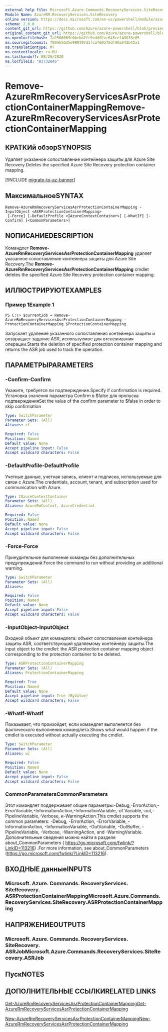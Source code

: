 ```yaml
---
external help file: Microsoft.Azure.Commands.RecoveryServices.SiteRecovery.dll-Help.xml
Module Name: AzureRM.RecoveryServices.SiteRecovery
online version: https://docs.microsoft.com/en-us/powershell/module/azurerm.recoveryservices.siterecovery/remove-azurermrecoveryservicesasrprotectioncontainermapping
schema: 2.0.0
content_git_url: https://github.com/Azure/azure-powershell/blob/preview/src/ResourceManager/RecoveryServices.SiteRecovery/Commands.RecoveryServices.SiteRecovery/help/Remove-AzureRmRecoveryServicesAsrProtectionContainerMapping.md
original_content_git_url: https://github.com/Azure/azure-powershell/blob/preview/src/ResourceManager/RecoveryServices.SiteRecovery/Commands.RecoveryServices.SiteRecovery/help/Remove-AzureRmRecoveryServicesAsrProtectionContainerMapping.md
ms.openlocfilehash: 7a2508669c0beba7fc9edd92ac645ce149633e05
ms.sourcegitcommit: f599b50d5e980197d1fca769378df90a842b42a1
ms.translationtype: MT
ms.contentlocale: ru-RU
ms.lasthandoff: 08/20/2020
ms.locfileid: "93732846"
---
```

# <span data-ttu-id="72ce1-101">Remove-AzureRmRecoveryServicesAsrProtectionContainerMapping</span><span class="sxs-lookup"><span data-stu-id="72ce1-101">Remove-AzureRmRecoveryServicesAsrProtectionContainerMapping</span></span>

## <span data-ttu-id="72ce1-102">КРАТКИй обзор</span><span class="sxs-lookup"><span data-stu-id="72ce1-102">SYNOPSIS</span></span>
<span data-ttu-id="72ce1-103">Удаляет указанное сопоставление контейнера защиты для Azure Site Recovery.</span><span class="sxs-lookup"><span data-stu-id="72ce1-103">Deletes the specified Azure Site Recovery protection container mapping.</span></span>

[!INCLUDE [migrate-to-az-banner](../../includes/migrate-to-az-banner.md)]

## <span data-ttu-id="72ce1-104">Максимальное</span><span class="sxs-lookup"><span data-stu-id="72ce1-104">SYNTAX</span></span>

```
Remove-AzureRmRecoveryServicesAsrProtectionContainerMapping -InputObject <ASRProtectionContainerMapping>
 [-Force] [-DefaultProfile <IAzureContextContainer>] [-WhatIf] [-Confirm] [<CommonParameters>]
```

## <span data-ttu-id="72ce1-105">NОПИСАНИЕ</span><span class="sxs-lookup"><span data-stu-id="72ce1-105">DESCRIPTION</span></span>
<span data-ttu-id="72ce1-106">Командлет **Remove-AzureRmRecoveryServicesAsrProtectionContainerMapping** удаляет указанное сопоставление контейнера защиты для Azure Site Recovery.</span><span class="sxs-lookup"><span data-stu-id="72ce1-106">The **Remove-AzureRmRecoveryServicesAsrProtectionContainerMapping** cmdlet deletes the specified Azure Site Recovery protection container mapping.</span></span>

## <span data-ttu-id="72ce1-107">ИЛЛЮСТРИРУЮТ</span><span class="sxs-lookup"><span data-stu-id="72ce1-107">EXAMPLES</span></span>

### <span data-ttu-id="72ce1-108">Пример 1</span><span class="sxs-lookup"><span data-stu-id="72ce1-108">Example 1</span></span>
```
PS C:\> $currentJob = Remove-AzureRmRecoveryServicesAsrProtectionContainerMapping -ProtectionContainerMapping $ProtectionContainerMapping
```

<span data-ttu-id="72ce1-109">Запускает удаление указанного сопоставления контейнера защиты и возвращает задание ASR, используемое для отслеживания операции.</span><span class="sxs-lookup"><span data-stu-id="72ce1-109">Starts the deletion of specified protection container mapping and returns the ASR job used to track the operation.</span></span>

## <span data-ttu-id="72ce1-110">ПАРАМЕТРЫ</span><span class="sxs-lookup"><span data-stu-id="72ce1-110">PARAMETERS</span></span>

### <span data-ttu-id="72ce1-111">-Confirm</span><span class="sxs-lookup"><span data-stu-id="72ce1-111">-Confirm</span></span>
<span data-ttu-id="72ce1-112">Укажите, требуется ли подтверждение.</span><span class="sxs-lookup"><span data-stu-id="72ce1-112">Specify if confirmation is required.</span></span> <span data-ttu-id="72ce1-113">Установка значения параметра Confirm в $false для пропуска подтверждения</span><span class="sxs-lookup"><span data-stu-id="72ce1-113">Set the value of the confirm parameter to $false in order to skip confirmation</span></span>

```yaml
Type: SwitchParameter
Parameter Sets: (All)
Aliases: cf

Required: False
Position: Named
Default value: None
Accept pipeline input: False
Accept wildcard characters: False
```

### <span data-ttu-id="72ce1-114">-DefaultProfile</span><span class="sxs-lookup"><span data-stu-id="72ce1-114">-DefaultProfile</span></span>
<span data-ttu-id="72ce1-115">Учетные данные, учетная запись, клиент и подписка, используемые для связи с Azure.</span><span class="sxs-lookup"><span data-stu-id="72ce1-115">The credentials, account, tenant, and subscription used for communication with Azure.</span></span>
```yaml
Type: IAzureContextContainer
Parameter Sets: (All)
Aliases: AzureRmContext, AzureCredential

Required: False
Position: Named
Default value: None
Accept pipeline input: False
Accept wildcard characters: False
```

### <span data-ttu-id="72ce1-116">-Force</span><span class="sxs-lookup"><span data-stu-id="72ce1-116">-Force</span></span>
<span data-ttu-id="72ce1-117">Принудительное выполнение команды без дополнительных предупреждений.</span><span class="sxs-lookup"><span data-stu-id="72ce1-117">Force the command to run without providing an additional warning.</span></span>

```yaml
Type: SwitchParameter
Parameter Sets: (All)
Aliases:

Required: False
Position: Named
Default value: None
Accept pipeline input: False
Accept wildcard characters: False
```

### <span data-ttu-id="72ce1-118">-InputObject</span><span class="sxs-lookup"><span data-stu-id="72ce1-118">-InputObject</span></span>
<span data-ttu-id="72ce1-119">Входной объект для командлета: объект сопоставления контейнера защиты ASR, соответствующий удаляемому контейнеру защиты.</span><span class="sxs-lookup"><span data-stu-id="72ce1-119">The input object to the cmdlet: the ASR protection container mapping object corresponding to the protection container to be deleted.</span></span>

```yaml
Type: ASRProtectionContainerMapping
Parameter Sets: (All)
Aliases: ProtectionContainerMapping

Required: True
Position: Named
Default value: None
Accept pipeline input: True (ByValue)
Accept wildcard characters: False
```

### <span data-ttu-id="72ce1-120">-WhatIf</span><span class="sxs-lookup"><span data-stu-id="72ce1-120">-WhatIf</span></span>
<span data-ttu-id="72ce1-121">Показывает, что произойдет, если командлет выполняется без фактического выполнения командлета.</span><span class="sxs-lookup"><span data-stu-id="72ce1-121">Shows what would happen if the cmdlet is executed without actually executing the cmdlet.</span></span>

```yaml
Type: SwitchParameter
Parameter Sets: (All)
Aliases: wi

Required: False
Position: Named
Default value: None
Accept pipeline input: False
Accept wildcard characters: False
```

### <span data-ttu-id="72ce1-122">CommonParameters</span><span class="sxs-lookup"><span data-stu-id="72ce1-122">CommonParameters</span></span>
<span data-ttu-id="72ce1-123">Этот командлет поддерживает общие параметры:-Debug,-ErrorAction,-ErrorVariable,-InformationAction,-InformationVariable,-of Variable,-out,-PipelineVariable,-Verbose, и-WarningAction.</span><span class="sxs-lookup"><span data-stu-id="72ce1-123">This cmdlet supports the common parameters: -Debug, -ErrorAction, -ErrorVariable, -InformationAction, -InformationVariable, -OutVariable, -OutBuffer, -PipelineVariable, -Verbose, -WarningAction, and -WarningVariable.</span></span> <span data-ttu-id="72ce1-124">Дополнительные сведения можно найти в разделе about_CommonParameters ( https://go.microsoft.com/fwlink/?LinkID=113216) .</span><span class="sxs-lookup"><span data-stu-id="72ce1-124">For more information, see about_CommonParameters (https://go.microsoft.com/fwlink/?LinkID=113216).</span></span>

## <span data-ttu-id="72ce1-125">ВХОДНЫЕ данные</span><span class="sxs-lookup"><span data-stu-id="72ce1-125">INPUTS</span></span>

### <span data-ttu-id="72ce1-126">Microsoft. Azure. Commands. RecoveryServices. SiteRecovery. ASRProtectionContainerMapping</span><span class="sxs-lookup"><span data-stu-id="72ce1-126">Microsoft.Azure.Commands.RecoveryServices.SiteRecovery.ASRProtectionContainerMapping</span></span>

## <span data-ttu-id="72ce1-127">НАПРЯЖЕНИЕ</span><span class="sxs-lookup"><span data-stu-id="72ce1-127">OUTPUTS</span></span>

### <span data-ttu-id="72ce1-128">Microsoft. Azure. Commands. RecoveryServices. SiteRecovery. ASRJob</span><span class="sxs-lookup"><span data-stu-id="72ce1-128">Microsoft.Azure.Commands.RecoveryServices.SiteRecovery.ASRJob</span></span>

## <span data-ttu-id="72ce1-129">Пуск</span><span class="sxs-lookup"><span data-stu-id="72ce1-129">NOTES</span></span>

## <span data-ttu-id="72ce1-130">ДОПОЛНИТЕЛЬНЫЕ ССЫЛКИ</span><span class="sxs-lookup"><span data-stu-id="72ce1-130">RELATED LINKS</span></span>

[<span data-ttu-id="72ce1-131">Get-AzureRmRecoveryServicesAsrProtectionContainerMapping</span><span class="sxs-lookup"><span data-stu-id="72ce1-131">Get-AzureRmRecoveryServicesAsrProtectionContainerMapping</span></span>](./Get-AzureRmRecoveryServicesAsrProtectionContainerMapping.md)

[<span data-ttu-id="72ce1-132">New-AzureRmRecoveryServicesAsrProtectionContainerMapping</span><span class="sxs-lookup"><span data-stu-id="72ce1-132">New-AzureRmRecoveryServicesAsrProtectionContainerMapping</span></span>](./New-AzureRmRecoveryServicesAsrProtectionContainerMapping.md)
